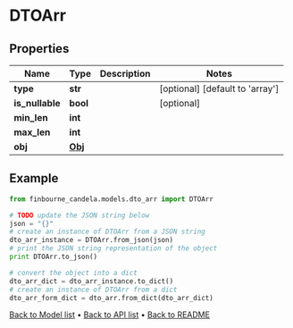 # DTOArr


## Properties
Name | Type | Description | Notes
------------ | ------------- | ------------- | -------------
**type** | **str** |  | [optional] [default to 'array']
**is_nullable** | **bool** |  | [optional] 
**min_len** | **int** |  | 
**max_len** | **int** |  | 
**obj** | [**Obj**](Obj.md) |  | 

## Example

```python
from finbourne_candela.models.dto_arr import DTOArr

# TODO update the JSON string below
json = "{}"
# create an instance of DTOArr from a JSON string
dto_arr_instance = DTOArr.from_json(json)
# print the JSON string representation of the object
print DTOArr.to_json()

# convert the object into a dict
dto_arr_dict = dto_arr_instance.to_dict()
# create an instance of DTOArr from a dict
dto_arr_form_dict = dto_arr.from_dict(dto_arr_dict)
```
[Back to Model list](../README.md#documentation-for-models) &#8226; [Back to API list](../README.md#documentation-for-api-endpoints) &#8226; [Back to README](../README.md)


